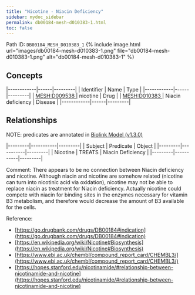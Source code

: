 ```yaml
---
title: "Nicotine - Niacin Deficiency"
sidebar: mydoc_sidebar
permalink: db00184-mesh-d010383-1.html
toc: false 
---
```



Path ID: `DB00184_MESH_D010383_1`
{% include image.html url="images/db00184-mesh-d010383-1.png" file="db00184-mesh-d010383-1.png" alt="db00184-mesh-d010383-1" %}

## Concepts

|------------|------|---------|
| Identifier | Name | Type    |
|------------|------|---------|
| <a href="https://identifiers.org/MESH:D009538">MESH:D009538 </a> | nicotine | Drug |
| <a href="https://identifiers.org/MESH:D010383">MESH:D010383 </a> | Niacin deficiency | Disease |
|------------|------|---------|

## Relationships


NOTE: predicates are annotated in <a href="https://github.com/biolink/biolink-model/releases/tag/v1.3.0">Biolink Model (v1.3.0)</a>

|---------|-----------|---------|
| Subject | Predicate | Object  |
|---------|-----------|---------|
| Nicotine | TREATS | Niacin Deficiency |
|---------|-----------|---------|

Comment: There appears to be no connection between Niacin deficiency and nicotine. Although niacin and nicotine are somehow related (nicotine can turn into nicotinic acid via oxidation), nicotine may not be able to replace niacin as treatment for Niacin deficiency. Actually nicotine could compete with niacin for binding sites in the enzymes necessary for vitamin B3 metabolism, and therefore would decrease the amount of B3 available for the cells.

Reference: 
  - [https://go.drugbank.com/drugs/DB00184#indication](https://go.drugbank.com/drugs/DB00184#indication)
  - [https://en.wikipedia.org/wiki/Nicotine#Biosynthesis](https://en.wikipedia.org/wiki/Nicotine#Biosynthesis)
  - [https://www.ebi.ac.uk/chembl/compound_report_card/CHEMBL3/](https://www.ebi.ac.uk/chembl/compound_report_card/CHEMBL3/)
  - [https://hopes.stanford.edu/nicotinamide/#relationship-between-nicotinamide-and-nicotine](https://hopes.stanford.edu/nicotinamide/#relationship-between-nicotinamide-and-nicotine)
